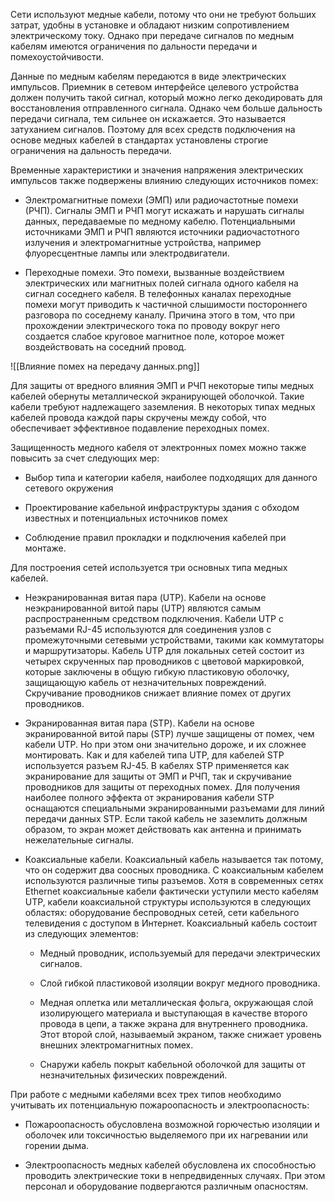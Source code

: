 Сети используют медные кабели, потому что они не требуют больших затрат, удобны в установке и обладают низким сопротивлением электрическому току. Однако при передаче сигналов по медным кабелям имеются ограничения по дальности передачи и помехоустойчивости.

Данные по медным кабелям передаются в виде электрических импульсов. Приемник в сетевом интерфейсе целевого устройства должен получить такой сигнал, который можно легко декодировать для восстановления отправленного сигнала. Однако чем больше дальность передачи сигнала, тем сильнее он искажается. Это называется затуханием сигналов. Поэтому для всех средств подключения на основе медных кабелей в стандартах установлены строгие ограничения на дальность передачи.

Временные характеристики и значения напряжения электрических импульсов также подвержены влиянию следующих источников помех:

- Электромагнитные помехи (ЭМП) или радиочастотные помехи (РЧП). Сигналы ЭМП и РЧП могут искажать и нарушать сигналы данных, передаваемые по медному кабелю. Потенциальными источниками ЭМП и РЧП являются источники радиочастотного излучения и электромагнитные устройства, например флуоресцентные лампы или электродвигатели.

- Переходные помехи. Это помехи, вызванные воздействием электрических или магнитных полей сигнала одного кабеля на сигнал соседнего кабеля. В телефонных каналах переходные помехи могут приводить к частичной слышимости постороннего разговора по соседнему каналу. Причина этого в том, что при прохождении электрического тока по проводу вокруг него создается слабое круговое магнитное поле, которое может воздействовать на соседний провод.

![[Влияние помех на передачу данных.png]]

Для защиты от вредного влияния ЭМП и РЧП некоторые типы медных кабелей обернуты металлической экранирующей оболочкой. Такие кабели требуют надлежащего заземления. В некоторых типах медных кабелей провода каждой пары скручены между собой, что обеспечивает эффективное подавление переходных помех.

Защищенность медного кабеля от электронных помех можно также повысить за счет следующих мер:

- Выбор типа и категории кабеля, наиболее подходящих для данного сетевого окружения

- Проектирование кабельной инфраструктуры здания с обходом известных и потенциальных источников помех

- Соблюдение правил прокладки и подключения кабелей при монтаже.

Для построения сетей используется три основных типа медных кабелей.

- Неэкранированная витая пара (UTP). Кабели на основе неэкранированной витой пары (UTP) являются самым распространенным средством подключения. Кабели UTP с разъемами RJ-45 используются для соединения узлов с промежуточными сетевыми устройствами, такими как коммутаторы и маршрутизаторы. Кабель UTP для локальных сетей состоит из четырех скрученных пар проводников с цветовой маркировкой, которые заключены в общую гибкую пластиковую оболочку, защищающую кабель от незначительных повреждений. Скручивание проводников снижает влияние помех от других проводников.

- Экранированная витая пара (STP). Кабели на основе экранированной витой пары (STP) лучше защищены от помех, чем кабели UTP. Но при этом они значительно дороже, и их сложнее монтировать. Как и для кабелей типа UTP, для кабелей STP используется разъем RJ-45. В кабелях STP применяется как экранирование для защиты от ЭМП и РЧП, так и скручивание проводников для защиты от переходных помех. Для получения наиболее полного эффекта от экранирования кабели STP оснащаются специальными экранированными разъемами для линий передачи данных STP. Если такой кабель не заземлить должным образом, то экран может действовать как антенна и принимать нежелательные сигналы.

- Коаксиальные кабели. Коаксиальный кабель называется так потому, что он содержит два соосных проводника. С коаксиальным кабелем используются различные типы разъемов. Хотя в современных сетях Ethernet коаксиальные кабели фактически уступили место кабелям UTP, кабели коаксиальной структуры используются в следующих областях: оборудование беспроводных сетей, сети кабельного телевидения с доступом в Интернет. Коаксиальный кабель состоит из следующих элементов:

	- Медный проводник, используемый для передачи электрических сигналов.

	- Слой гибкой пластиковой изоляции вокруг медного проводника.

	- Медная оплетка или металлическая фольга, окружающая слой изолирующего материала и выступающая в качестве второго провода в цепи, а также экрана для внутреннего проводника. Этот второй слой, называемый экраном, также снижает уровень внешних электромагнитных помех.

	- Снаружи кабель покрыт кабельной оболочкой для защиты от незначительных физических повреждений.

При работе с медными кабелями всех трех типов необходимо учитывать их потенциальную пожароопасность и электроопасность:

- Пожароопасность обусловлена возможной горючестью изоляции и оболочек или токсичностью выделяемого при их нагревании или горении дыма.

- Электроопасность медных кабелей обусловлена их способностью проводить электрические токи в непредвиденных случаях. При этом персонал и оборудование подвергаются различным опасностям.
